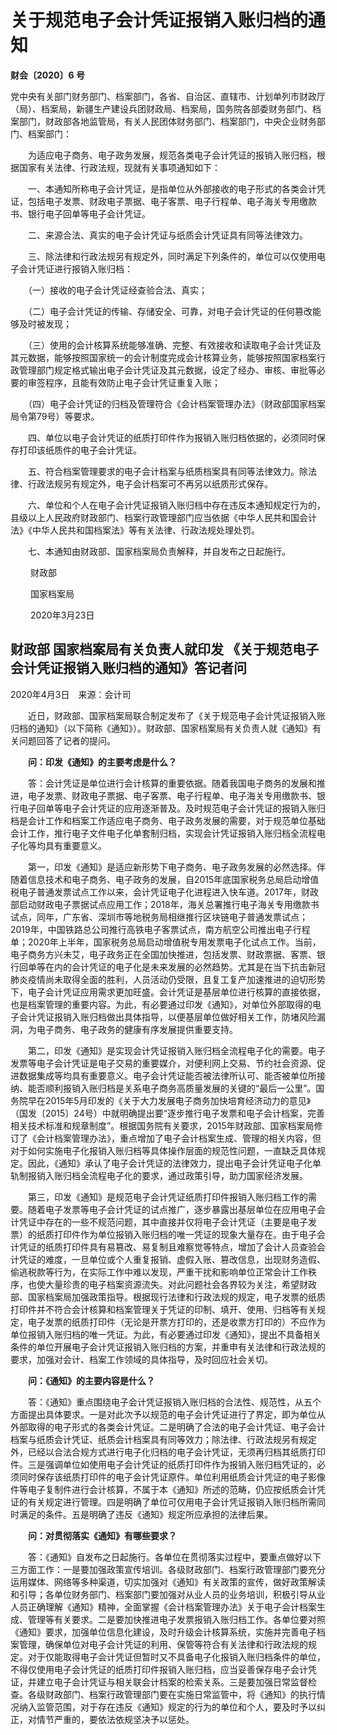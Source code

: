 # 关于规范电子会计凭证报销入账归档的通知

**财会〔2020〕6 号**

党中央有关部门财务部门、档案部门，各省、自治区、直辖市、计划单列市财政厅（局）、档案局，新疆生产建设兵团财政局、档案局，国务院各部委财务部门、档案部门，财政部各地监管局，有关人民团体财务部门、档案部门，中央企业财务部门、档案部门：

　　为适应电子商务、电子政务发展，规范各类电子会计凭证的报销入账归档，根据国家有关法律、行政法规，现就有关事项通知如下：

　　一、本通知所称电子会计凭证，是指单位从外部接收的电子形式的各类会计凭证，包括电子发票、财政电子票据、电子客票、电子行程单、电子海关专用缴款书、银行电子回单等电子会计凭证。

　　二、来源合法、真实的电子会计凭证与纸质会计凭证具有同等法律效力。

　　三、除法律和行政法规另有规定外，同时满足下列条件的，单位可以仅使用电子会计凭证进行报销入账归档：

　　（一）接收的电子会计凭证经查验合法、真实；

　　（二）电子会计凭证的传输、存储安全、可靠，对电子会计凭证的任何篡改能够及时被发现；

　　（三）使用的会计核算系统能够准确、完整、有效接收和读取电子会计凭证及其元数据，能够按照国家统一的会计制度完成会计核算业务，能够按照国家档案行政管理部门规定格式输出电子会计凭证及其元数据，设定了经办、审核、审批等必要的审签程序，且能有效防止电子会计凭证重复入账；

　　（四）电子会计凭证的归档及管理符合《会计档案管理办法》（财政部国家档案局令第79号）等要求。

　　四、单位以电子会计凭证的纸质打印件作为报销入账归档依据的，必须同时保存打印该纸质件的电子会计凭证。

　　五、符合档案管理要求的电子会计档案与纸质档案具有同等法律效力。除法律、行政法规另有规定外，电子会计档案可不再另以纸质形式保存。

　　六、单位和个人在电子会计凭证报销入账归档中存在违反本通知规定行为的，县级以上人民政府财政部门、档案行政管理部门应当依据《中华人民共和国会计法》《中华人民共和国档案法》等有关法律、行政法规处理处罚。

　　七、本通知由财政部、国家档案局负责解释，并自发布之日起施行。

　　							财政部

　　						国家档案局

　　					2020年3月23日



## 财政部 国家档案局有关负责人就印发 《关于规范电子会计凭证报销入账归档的通知》答记者问

2020年4月3日　来源：会计司

　　近日，财政部、国家档案局联合制定发布了《关于规范电子会计凭证报销入账归档的通知》（以下简称《通知》）。财政部、国家档案局有关负责人就《通知》有关问题回答了记者的提问。

　　**问：印发《通知》的主要考虑是什么？**

　　答：会计凭证是单位进行会计核算的重要依据。随着我国电子商务的发展和推进，电子发票、财政电子票据、电子客票、电子行程单、电子海关专用缴款书、银行电子回单等电子会计凭证的应用逐渐普及。及时规范电子会计凭证的报销入账归档是会计工作和档案工作适应电子商务、电子政务发展的需要，对于规范单位基础会计工作，推行电子文件电子化单套制归档，实现会计凭证报销入账归档全流程电子化等均具有重要意义。

　　第一，印发《通知》是适应新形势下电子商务、电子政务发展的必然选择。伴随着信息技术和电子商务、电子政务的发展，自2015年底国家税务总局启动增值税电子普通发票试点工作以来，会计凭证电子化进程进入快车道。2017年，财政部启动财政电子票据试点应用工作；2018年，海关总署推行电子海关专用缴款书试点，同年，广东省、深圳市等地税务局相继推行区块链电子普通发票试点；2019年，中国铁路总公司推行高铁电子客票试点，南方航空公司推出电子行程单；2020年上半年，国家税务总局启动增值税专用发票电子化试点工作。当前，电子商务方兴未艾，电子政务正在全国加快推进，包括发票、财政票据、客票、银行回单等在内的会计凭证的电子化是未来发展的必然趋势。尤其是在当下抗击新冠肺炎疫情尚未取得全面的胜利，人员活动仍受限，且复工复产加速推进的迫切形势下，电子会计凭证应用需求更加旺盛。会计凭证是基层单位进行核算的直接依据，也是档案管理的重要内容。为此，有必要通过印发《通知》，对单位外部取得的电子会计凭证报销入账归档做出具体指导，以便基层单位做好相关工作，防堵风险漏洞，为电子商务、电子政务的健康有序发展提供重要支持。

　　第二，印发《通知》是实现会计凭证报销入账归档全流程电子化的需要。电子发票等电子会计凭证是电子交易的重要媒介，对便利网上交易、节约社会资源、促进数据集成等均具有重要意义。电子会计凭证能否被法律所认可、能否被单位所接纳、能否顺利报销入账归档是关系电子商务高质量发展的关键的“最后一公里”。国务院早在2015年5月印发的《关于大力发展电子商务加快培育经济动力的意见》（国发〔2015〕24号）中就明确提出要“逐步推行电子发票和电子会计档案，完善相关技术标准和规章制度”。根据国务院有关要求，2015年财政部、国家档案局修订了《会计档案管理办法》，重点增加了电子会计档案生成、管理的相关内容，但对于如何实施电子化报销入账归档等具体操作层面的规范性问题，一直缺乏具体规定。因此，《通知》承认了电子会计凭证的法律效力，提出电子会计凭证电子化单轨制报销入账归档全流程电子化的要求，通过政策引导，助力国家经济发展。

　　第三，印发《通知》是规范电子会计凭证纸质打印件报销入账归档工作的需要。随着电子发票等电子会计凭证的试点推广，逐步暴露出基层单位在应用电子会计凭证中存在的一些不规范问题，其中直接并仅将电子会计凭证（主要是电子发票）的纸质打印件作为单位报销入账归档的唯一凭证的现象大量存在。由于电子会计凭证的纸质打印件具有易篡改、易复制且难察觉等特点，增加了会计人员查验会计凭证的难度，一旦单位或个人重复报销、虚假入账、篡改信息，出现财务造假、偷逃税款等行为，在实际工作中难以发现，严重干扰和影响单位正常会计工作秩序，也使大量珍贵的电子档案资源流失。对此问题社会各界较为关注，希望财政部、国家档案局加强政策指导。根据现行法律和行政法规的规定，电子发票的纸质打印件并不符合会计核算和档案管理关于凭证的印制、填开、使用、归档等有关规定，电子发票的纸质打印件（无论是开票方打印的，还是收票方打印的）不应作为单位报销入账归档的唯一凭证。为此，有必要通过印发《通知》，提出不具备相关条件的单位开展电子会计凭证报销入账归档的方案，并重申有关法律和行政法规的要求，加强对会计、档案工作领域的具体指导，及时回应社会关切。

　　**问：《通知》的主要内容是什么？**

　　答：《通知》重点围绕电子会计凭证报销入账归档的合法性、规范性，从五个方面提出具体要求。一是对此次予以规范的电子会计凭证进行了界定，即为单位从外部取得的电子形式的各类会计凭证。二是明确了合法的电子会计凭证、电子会计档案与纸质会计凭证、纸质会计档案具有同等效力；除法律、行政法规另有规定外，已经以合法合规方式进行电子化归档的电子会计凭证，无须再归档其纸质打印件。三是强调单位如使用电子会计凭证的纸质打印件作为报销入账归档凭证的，必须同时保存该纸质打印件的电子会计凭证原件。单位利用纸质会计凭证的电子影像件等电子复制件进行会计核算，不属于本《通知》所述的范畴，仍应按纸质会计凭证的有关规定进行管理。四是明确了单位可仅用电子会计凭证报销入账归档所需同时满足的条件。五是明确了违反《通知》规定所应承担的法律后果。

　　**问：对贯彻落实《通知》有哪些要求？**

　　答：《通知》自发布之日起施行。各单位在贯彻落实过程中，要重点做好以下三方面工作：一是要加强政策宣传培训。各级财政部门、档案行政管理部门要充分运用媒体、网络等多种渠道，切实加强对《通知》有关政策的宣传，做好政策解读和引导；各单位财务部门、档案部门要加强对从业人员的业务培训，积极引导从业人员正确理解《通知》精神，全面掌握《会计档案管理办法》关于电子会计档案生成、管理等有关要求。二是要加快推进电子发票报销入账归档工作。各单位要对照《通知》要求，加强单位信息化建设，及时升级会计核算系统，实施并完善电子档案管理，确保单位对电子会计凭证的利用、保管等符合有关法律和行政法规的规定。对于仅能取得电子会计凭证但暂时又不具备电子化报销入账归档条件的单位，不得仅使用电子会计凭证的纸质打印件报销入账归档，应当妥善保存电子会计凭证，并建立电子会计凭证与相关联会计档案的检索关系。三是要加强日常监督检查。各级财政部门、档案行政管理部门要在实施日常监管中，将《通知》的执行情况纳入监管范围，对于存在违反《通知》规定的行为的单位和个人，要及时予以纠正，对情节严重的，要依法依规坚决予以惩处。